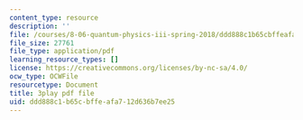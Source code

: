 ```yaml
---
content_type: resource
description: ''
file: /courses/8-06-quantum-physics-iii-spring-2018/ddd888c1b65cbffeafa712d636b7ee25_TDYMriH63us.pdf
file_size: 27761
file_type: application/pdf
learning_resource_types: []
license: https://creativecommons.org/licenses/by-nc-sa/4.0/
ocw_type: OCWFile
resourcetype: Document
title: 3play pdf file
uid: ddd888c1-b65c-bffe-afa7-12d636b7ee25
---
```

